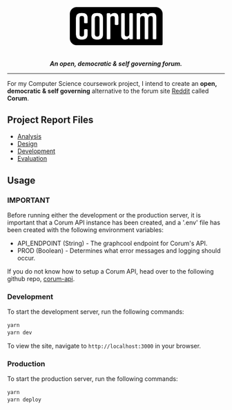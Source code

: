 <div align="center">
  <img src="docs/images/logo.png" alt="corum" width="215">
</div>
<br>
<p align="center">
  <i><b>An open, democratic &amp; self governing forum.</b></i>
</p>

---

For my Computer Science coursework project, I intend to create an **open,
democratic & self governing** alternative to the forum site
[Reddit](https://www.reddit.com/) called **Corum**.

## Project Report Files

* [Analysis](docs/1-analysis.md)
* [Design](docs/2-design.md)
* [Development](docs/3-development.md)
* [Evaluation](docs/4-evaluation.md)

## Usage

### **IMPORTANT**

Before running either the development or the production server, it is important
that a Corum API instance has been created, and a '.env' file has been created
with the following environment variables:

* API_ENDPOINT (String) - The graphcool endpoint for Corum's API.
* PROD (Boolean) - Determines what error messages and logging should occur.

If you do not know how to setup a Corum API, head over to the following github
repo, [corum-api](https://github.com/joealden/corum-api).

### Development

To start the development server, run the following commands:

```bash
yarn
yarn dev
```

To view the site, navigate to `http://localhost:3000` in your browser.

### Production

To start the production server, run the following commands:

```bash
yarn
yarn deploy
```
